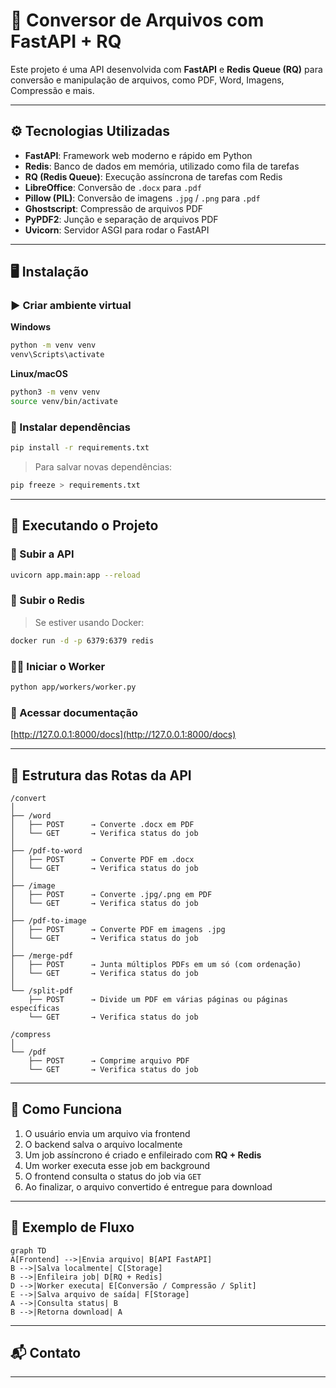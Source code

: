 
# 📄 Conversor de Arquivos com FastAPI + RQ

Este projeto é uma API desenvolvida com **FastAPI** e **Redis Queue (RQ)** para conversão e manipulação de arquivos, como PDF, Word, Imagens, Compressão e mais.

---

## ⚙️ Tecnologias Utilizadas

- **FastAPI**: Framework web moderno e rápido em Python
- **Redis**: Banco de dados em memória, utilizado como fila de tarefas
- **RQ (Redis Queue)**: Execução assíncrona de tarefas com Redis
- **LibreOffice**: Conversão de `.docx` para `.pdf`
- **Pillow (PIL)**: Conversão de imagens `.jpg` / `.png` para `.pdf`
- **Ghostscript**: Compressão de arquivos PDF
- **PyPDF2**: Junção e separação de arquivos PDF
- **Uvicorn**: Servidor ASGI para rodar o FastAPI

---

## 🖥️ Instalação

### ▶️ Criar ambiente virtual

**Windows**
```bash
python -m venv venv
venv\Scripts\activate
```

**Linux/macOS**
```bash
python3 -m venv venv
source venv/bin/activate
```

### 💾 Instalar dependências
```bash
pip install -r requirements.txt
```

> Para salvar novas dependências:
```bash
pip freeze > requirements.txt
```

---

## 🚀 Executando o Projeto

### 🔧 Subir a API
```bash
uvicorn app.main:app --reload
```

### 🧱 Subir o Redis
> Se estiver usando Docker:
```bash
docker run -d -p 6379:6379 redis
```

### 🧑‍💻 Iniciar o Worker
```bash
python app/workers/worker.py
```

### 📄 Acessar documentação
[http://127.0.0.1:8000/docs](http://127.0.0.1:8000/docs)

---

## 📂 Estrutura das Rotas da API

```text
/convert
│
├── /word
│   ├── POST      → Converte .docx em PDF
│   └── GET       → Verifica status do job
│
├── /pdf-to-word
│   ├── POST      → Converte PDF em .docx
│   └── GET       → Verifica status do job
│
├── /image
│   ├── POST      → Converte .jpg/.png em PDF
│   └── GET       → Verifica status do job
│
├── /pdf-to-image
│   ├── POST      → Converte PDF em imagens .jpg
│   └── GET       → Verifica status do job
│
├── /merge-pdf
│   ├── POST      → Junta múltiplos PDFs em um só (com ordenação)
│   └── GET       → Verifica status do job
│
└── /split-pdf
    ├── POST      → Divide um PDF em várias páginas ou páginas específicas
    └── GET       → Verifica status do job

/compress
│
└── /pdf
    ├── POST      → Comprime arquivo PDF
    └── GET       → Verifica status do job
```

---

## 🧠 Como Funciona

1. O usuário envia um arquivo via frontend
2. O backend salva o arquivo localmente
3. Um job assíncrono é criado e enfileirado com **RQ + Redis**
4. Um worker executa esse job em background
5. O frontend consulta o status do job via `GET`
6. Ao finalizar, o arquivo convertido é entregue para download

---

## 📌 Exemplo de Fluxo

```mermaid
graph TD
A[Frontend] -->|Envia arquivo| B[API FastAPI]
B -->|Salva localmente| C[Storage]
B -->|Enfileira job| D[RQ + Redis]
D -->|Worker executa| E[Conversão / Compressão / Split]
E -->|Salva arquivo de saída| F[Storage]
A -->|Consulta status| B
B -->|Retorna download| A
```

---

## 📬 Contato

<!-- Desenvolvido por **Thales Santos**  
📧 [thales@thales.com]  
🔗 [github.com/tahels] -->

---

